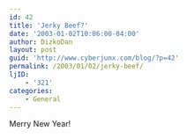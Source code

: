 ```yaml
---
id: 42
title: 'Jerky Beef?'
date: '2003-01-02T10:06:00-04:00'
author: DizkoDan
layout: post
guid: 'http://www.cyberjunx.com/blog/?p=42'
permalink: /2003/01/02/jerky-beef/
ljID:
    - '321'
categories:
    - General
---
```


Merry New Year!